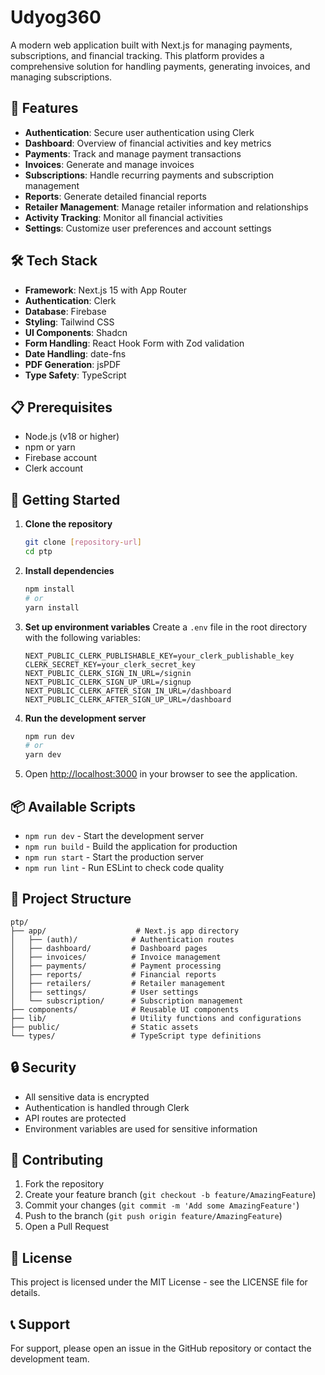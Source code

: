 # Udyog360

A modern web application built with Next.js for managing payments, subscriptions, and financial tracking. This platform provides a comprehensive solution for handling payments, generating invoices, and managing subscriptions.

## 🚀 Features

- **Authentication**: Secure user authentication using Clerk
- **Dashboard**: Overview of financial activities and key metrics
- **Payments**: Track and manage payment transactions
- **Invoices**: Generate and manage invoices
- **Subscriptions**: Handle recurring payments and subscription management
- **Reports**: Generate detailed financial reports
- **Retailer Management**: Manage retailer information and relationships
- **Activity Tracking**: Monitor all financial activities
- **Settings**: Customize user preferences and account settings

## 🛠️ Tech Stack

- **Framework**: Next.js 15 with App Router
- **Authentication**: Clerk
- **Database**: Firebase
- **Styling**: Tailwind CSS
- **UI Components**: Shadcn
- **Form Handling**: React Hook Form with Zod validation
- **Date Handling**: date-fns
- **PDF Generation**: jsPDF
- **Type Safety**: TypeScript

## 📋 Prerequisites

- Node.js (v18 or higher)
- npm or yarn
- Firebase account
- Clerk account

## 🚀 Getting Started

1. **Clone the repository**
   ```bash
   git clone [repository-url]
   cd ptp
   ```

2. **Install dependencies**
   ```bash
   npm install
   # or
   yarn install
   ```

3. **Set up environment variables**
   Create a `.env` file in the root directory with the following variables:
   ```
   NEXT_PUBLIC_CLERK_PUBLISHABLE_KEY=your_clerk_publishable_key
   CLERK_SECRET_KEY=your_clerk_secret_key
   NEXT_PUBLIC_CLERK_SIGN_IN_URL=/signin
   NEXT_PUBLIC_CLERK_SIGN_UP_URL=/signup
   NEXT_PUBLIC_CLERK_AFTER_SIGN_IN_URL=/dashboard
   NEXT_PUBLIC_CLERK_AFTER_SIGN_UP_URL=/dashboard
   ```

4. **Run the development server**
   ```bash
   npm run dev
   # or
   yarn dev
   ```

5. Open [http://localhost:3000](http://localhost:3000) in your browser to see the application.

## 📦 Available Scripts

- `npm run dev` - Start the development server
- `npm run build` - Build the application for production
- `npm run start` - Start the production server
- `npm run lint` - Run ESLint to check code quality

## 📁 Project Structure

```
ptp/
├── app/                    # Next.js app directory
│   ├── (auth)/            # Authentication routes
│   ├── dashboard/         # Dashboard pages
│   ├── invoices/          # Invoice management
│   ├── payments/          # Payment processing
│   ├── reports/           # Financial reports
│   ├── retailers/         # Retailer management
│   ├── settings/          # User settings
│   └── subscription/      # Subscription management
├── components/            # Reusable UI components
├── lib/                   # Utility functions and configurations
├── public/                # Static assets
└── types/                 # TypeScript type definitions
```

## 🔒 Security

- All sensitive data is encrypted
- Authentication is handled through Clerk
- API routes are protected
- Environment variables are used for sensitive information

## 🤝 Contributing

1. Fork the repository
2. Create your feature branch (`git checkout -b feature/AmazingFeature`)
3. Commit your changes (`git commit -m 'Add some AmazingFeature'`)
4. Push to the branch (`git push origin feature/AmazingFeature`)
5. Open a Pull Request

## 📄 License

This project is licensed under the MIT License - see the LICENSE file for details.

## 📞 Support

For support, please open an issue in the GitHub repository or contact the development team.
